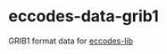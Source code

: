 # eccodes-data-grib1
GRIB1 format data for [eccodes-lib](https://www.npmjs.com/package/eccodes-lib)
